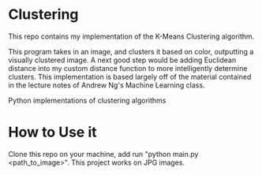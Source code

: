 Clustering
==========
This repo contains my implementation of the K-Means Clustering algorithm. 

This program takes in an image, and clusters it based on color, outputting a visually clustered image. A next good step would be adding Euclidean distance into my custom distance function to more intelligently determine clusters. This implementation is based largely off of the material contained in the lecture notes of Andrew Ng's Machine Learning class. 

Python implementations of clustering algorithms

How to Use it
======
Clone this repo on your machine, add run "python main.py <path_to_image>". This project works on JPG images. 

